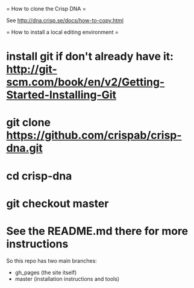 = How to clone the Crisp DNA =

See http://dna.crisp.se/docs/how-to-copy.html

= How to install a local editing environment =

# install git if don't already have it: http://git-scm.com/book/en/v2/Getting-Started-Installing-Git
# git clone https://github.com/crispab/crisp-dna.git
# cd crisp-dna
# git checkout master
# See the README.md there for more instructions

So this repo has two main branches:
* gh_pages (the site itself)
* master (installation instructions and tools)





